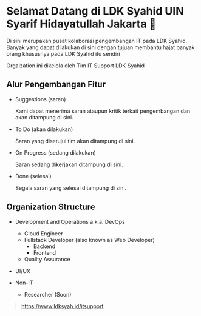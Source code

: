 # Selamat Datang di LDK Syahid UIN Syarif Hidayatullah Jakarta 👋

Di sini merupakan pusat kolaborasi pengembangan IT pada LDK Syahid.
Banyak yang dapat dilakukan di sini dengan tujuan membantu hajat banyak orang khususnya pada LDK Syahid itu sendiri

Orgaization ini dikelola oleh Tim IT Support LDK Syahid

## Alur Pengembangan Fitur
- Suggestions (saran)

  Kami dapat menerima saran ataupun kritik terkait pengembangan dan akan ditampung di sini.
  
- To Do (akan dilakukan)

  Saran yang disetujui tim akan ditampung di sini.
  
- On Progress (sedang dilakukan)

  Saran sedang dikerjakan ditampung di sini.
  
- Done (selesai)

  Segala saran yang selesai ditampung di sini.

## Organization Structure
- Development and Operations a.k.a. DevOps
  - Cloud Engineer
  - Fullstack Developer (also known as Web Developer)
    - Backend
    - Frontend
  - Quality Assurance
  
- UI/UX
- Non-IT
  - Researcher (Soon)

> https://www.ldksyah.id/itsupport

<!--

**Here are some ideas to get you started:**

🙋‍♀️ A short introduction - what is your organization all about?
🌈 Contribution guidelines - how can the community get involved?
👩‍💻 Useful resources - where can the community find your docs? Is there anything else the community should know?
🍿 Fun facts - what does your team eat for breakfast?
🧙 Remember, you can do mighty things with the power of [Markdown](https://docs.github.com/github/writing-on-github/getting-started-with-writing-and-formatting-on-github/basic-writing-and-formatting-syntax)
-->
